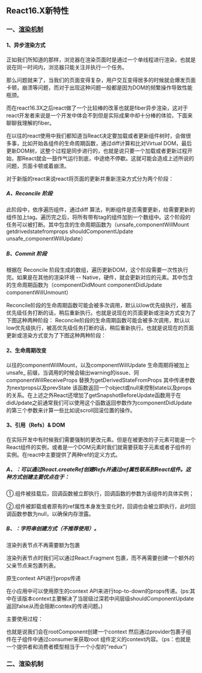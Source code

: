 ## React16.X新特性

### 一、[渲染机制](https://baijiahao.baidu.com/s?id=1604872070472929873&wfr=spider&for=pc)

#### 1、异步渲染方式

正如我们所知道的那样，浏览器在渲染页面时是通过一个单线程进行渲染，也就是说在同一时间内，浏览器只能关注并执行一个任务。

那么问题就来了，当我们的页面变得复杂，用户交互变得居多的时候就会爆发页面卡顿，崩溃等问题，而对于出现这种问题一般都是因为DOM的频繁操作导致性能瓶颈。

而在react16.3X之后react做了一个比较棒的改革也就是fiber异步渲染，这对于react开发者来说是一个开发中体会不到但是实际成果中却十分棒的体验，下面来聊聊我理解的fiber。

在以往的react使用中我们都知道当React决定要加载或者更新组件树时，会做很多事，比如开始各组件的生命周期函数，通过diff计算和比对Virtual DOM，最后更新DOM树，这整个过程是同步进行的，也就是说只要一个加载或者更新过程开始，那React就会一鼓作气运行到底，中途绝不停歇。这就可能会造成上述所说的问题，页面卡顿或着崩溃。

对于新版的react来说react将页面的更新并重新渲染方式分为两个阶段：

##### A、Reconcile 阶段

此阶段中，依序遍历组件，通过diff 算法，判断组件是否需要更新，给需要更新的组件加上tag。遍历完之后，将所有带有tag的组件加到一个数组中。这个阶段的任务可以被打断。其中包含的生命周期函数为（unsafe_componentWillMount getdrivedstatefromprops shouldComponentUpdate unsafe_componentWillUpdate）

##### B、Commit 阶段

根据在 Reconcile 阶段生成的数组，遍历更新DOM，这个阶段需要一次性执行完。如果是在其他的渲染环境 -- Native，硬件，就会更新对应的元素。其中包含的生命周期函数为（componentDidMount componentDidUpdate componentWillUnmount）

Reconcile阶段的生命周期函数可能会被多次调用，默认以low优先级执行，被高优先级任务打断的话，稍后重新执行。也就是说现在的页面更新或渲染方式变为了下图这种两种阶段：
Reconcile阶段的生命周期函数可能会被多次调用，默认以low优先级执行，被高优先级任务打断的话，稍后重新执行。也就是说现在的页面更新或渲染方式变为了下图这种两种阶段：


#### 2、生命周期改变

以往的componentWillMount，以及componentWillUpdate 生命周期将被加上unsafe_ 前缀，当调用的时候会输出warning的issue、同componentWillReceiveProps 替换为getDerivedStateFromProps 其中传递参数为nextprops以及prevState 该函数返回一个object或null来控制state以及props的关系。在上述之外React还增加了getSnapshotBeforeUpdate函数用于在didUpdate之前通常我们可以使用这个函数返回参数作为componentDidUpdate的第三个参数来计算一些比如说scroll回滚位置的操作。


#### 3、引用（Refs）& DOM

在实际开发中有时候我们需要强制的更改元素。但是在被更改的子元素可能是一个React组件的实例，或者是一个DOM元素时我们就需要获取子元素或者子组件的实例。在react中主要提供了两种ref的定义方式。

##### A、：可以通过React.createRef创建Refs并通过ref属性联系到React组件。这种方式创建主要优点在于：

①.组件被挂载后，回调函数被立即执行，回调函数的参数为该组件的具体实例；

②.组件被卸载或者原有的ref属性本身发生变化时，回调也会被立即执行，此时回调函数参数为null，以确保内存泄露。

##### B、：字符串创建方式（不推荐使用）。


渲染列表节点不再需要额为包裹

渲染列表节点时我们可以通过React.Fragment 包裹，而不再需要创建一个额外的父亲节点来包裹列表。


原生context API进行props传递

在小应用中可以使用原生的context API来进行top-to-down的props传递。(ps:其中在该版本context主要解决了当层级过深若中间层级shouldComponentUpdate返回false从而会阻断contex的传递问题。)

主要使用过程：

也就是说我们会在rootComponent创建一个context 然后通过provider包裹子组件在子组件中通过consumer来获取root 组件定义的context内容。（ps：也就是一个提供者和消费者模型相当于一个小型的”redux”）

### 二、渲染机制























